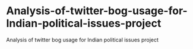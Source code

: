 # Analysis-of-twitter-bog-usage-for-Indian-political-issues-project
Analysis of twitter bog usage for Indian political issues project
